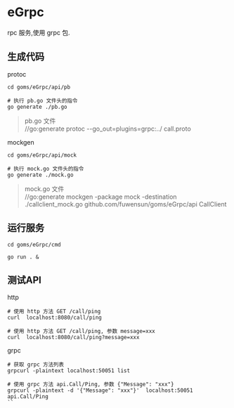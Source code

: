 # eGrpc

rpc 服务,使用 grpc 包.
## 生成代码

protoc
```
cd goms/eGrpc/api/pb

# 执行 pb.go 文件头的指令
go generate ./pb.go 
```
>pb.go 文件   
//go:generate protoc --go_out=plugins=grpc:../ call.proto


mockgen
```
cd goms/eGrpc/api/mock

# 执行 mock.go 文件头的指令
go generate ./mock.go
```
>mock.go 文件  
//go:generate mockgen  -package mock -destination ./callclient_mock.go  github.com/fuwensun/goms/eGrpc/api CallClient

## 运行服务
```
cd goms/eGrpc/cmd

go run . & 
```

## 测试API

http
```
# 使用 http 方法 GET /call/ping
curl  localhost:8080/call/ping

# 使用 http 方法 GET /call/ping, 参数 message=xxx
curl  localhost:8080/call/ping?message=xxx
```

grpc
```
# 获取 grpc 方法列表
grpcurl -plaintext localhost:50051 list

# 使用 grpc 方法 api.Call/Ping, 参数 {"Message": "xxx"}
grpcurl -plaintext -d '{"Message": "xxx"}'  localhost:50051 api.Call/Ping 
``